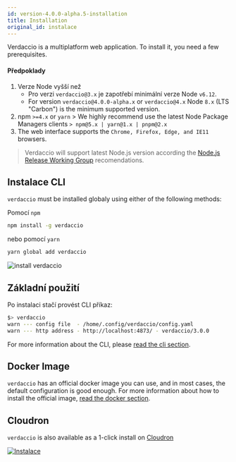```yaml
---
id: version-4.0.0-alpha.5-installation
title: Installation
original_id: instalace
---
```


Verdaccio is a multiplatform web application. To install it, you need a few prerequisites.

#### Předpoklady

1. Verze Node vyšší než 
    - Pro verzi `verdaccio@3.x` je zapotřebí minimální verze Node `v6.12`.
    - For version `verdaccio@4.0.0-alpha.x` or `verdaccio@4.x` Node `8.x` (LTS "Carbon") is the minimum supported version.
2. npm `>=4.x` or `yarn` > We highly recommend use the latest Node Package Managers clients `> npm@5.x | yarn@1.x | pnpm@2.x`
3. The web interface supports the `Chrome, Firefox, Edge, and IE11` browsers.

> Verdaccio will support latest Node.js version according the [Node.js Release Working Group](https://github.com/nodejs/Release) recomendations.

## Instalace CLI

`verdaccio` must be installed globaly using either of the following methods:

Pomocí `npm`

```bash
npm install -g verdaccio
```

nebo pomocí `yarn`

```bash
yarn global add verdaccio
```

![install verdaccio](assets/install_verdaccio.gif)

## Základní použití

Po instalaci stačí provést CLI příkaz:

```bash
$> verdaccio
warn --- config file  - /home/.config/verdaccio/config.yaml
warn --- http address - http://localhost:4873/ - verdaccio/3.0.0
```

For more information about the CLI, please [read the cli section](cli.md).

## Docker Image

`verdaccio` has an official docker image you can use, and in most cases, the default configuration is good enough. For more information about how to install the official image, [read the docker section](docker.md).

## Cloudron

`verdaccio` is also available as a 1-click install on [Cloudron](https://cloudron.io)

[![Instalace](https://cloudron.io/img/button.svg)](https://cloudron.io/button.html?app=org.eggertsson.verdaccio)